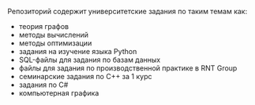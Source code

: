 Репозиторий содержит университетские задания по таким темам как:

- теория графов
- методы вычислений
- методы оптимизации
- задания на изучение языка Python
- SQL-файлы для задания по базам данных
- файлы для задания по производственной практике в RNT Group
- семинарские задания по С++ за 1 курс
- задания по С#
- компьютерная графика
